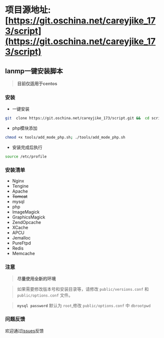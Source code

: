 
# 项目源地址:[https://git.oschina.net/careyjike_173/script](https://git.oschina.net/careyjike_173/script)

## lanmp一键安装脚本
>**目前仅适用于centos**

### 安装
- 一键安装

```bash
git  clone https://git.oschina.net/careyjike_173/script.git &&  cd script;chmod +x install.sh; ./install.sh | tee -a install.log
```
- php模块添加

```bash
chmod +x tools/add_mode_php.sh; ./tools/add_mode_php.sh
```

- 安装完成后执行

```bash
source /etc/profile
```

### 安装清单
- Nginx
- Tengine
- Apache
- ~~Tomcat~~
- mysql
- php
- ImageMagick
- GraphicsMagick
- ZendOpcache
- XCache
- APCU
- Jemalloc
- PureFtpd
- Redis
- Memcache

### 注意
>**尽量使用全新的环境**

>如果需要修改版本号和安装目录等，请修改 `public/versions.conf` 和 `public/options.conf` 文件。

>**`mysql password`** 默认为 `root`,修改 `public/options.conf` 中 `dbrootpwd`


### 问题反馈
欢迎通过[Issues](http://git.oschina.net/careyjike_173/script/issues)反馈

